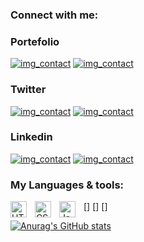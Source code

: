 ### Connect with me:

### Portefolio
[![img_contact](https://lestitcheurf0u.github.io/imgs/bxs-planet-w.svg)](https://www.mywebsoluce.fr#gh-light-mode-only) 
[![img_contact](https://lestitcheurf0u.github.io/imgs/planet.svg)](https://www.mywebsoluce.fr#gh-dark-mode-only)

### Twitter
[![img_contact](https://lestitcheurf0u.github.io/imgs/bxl-twitter.svg)](https://twitter.com/LeStitcheurFou#gh-light-mode-only)
[![img_contact](https://lestitcheurf0u.github.io/imgs/twitter.svg)](https://twitter.com/LeStitcheurFou#gh-dark-mode-only)

### Linkedin
[![img_contact](https://lestitcheurf0u.github.io/imgs/bxl-linkedin.svg)](https://www.linkedin.com/in/alexandre-harel-a82521175/#gh-light-mode-only)
[![img_contact](https://lestitcheurf0u.github.io/imgs/linkedin.svg)](https://www.linkedin.com/in/alexandre-harel-a82521175/#gh-dark-mode-only)

### My Languages & tools:

[<img align="left" alt="HTML5" width="26px" src="https://cdn.jsdelivr.net/gh/devicons/devicon/icons/html5/html5-original.svg" style="padding-right:10px;" />]
[<img align="left" alt="CSS3" width="26px" src="https://cdn.jsdelivr.net/gh/devicons/devicon/icons/css3/css3-original.svg" style="padding-right:10px;" />]
[<img align="left" alt="JavaScript" width="26px" src="https://cdn.jsdelivr.net/gh/devicons/devicon/icons/javascript/javascript-original.svg" style="padding-right:10px;" />]

[![Anurag's GitHub stats](https://github-readme-stats.vercel.app/api?username=LeStitcheurF0u&show_icons=true&hide_border=false&title_color=3B1F94f&icon_color=FFE500&bg_color=09131B&text_color=ffffff&border_color=0c1a25)](https://github.com/anuraghazra/github-readme-stats)
